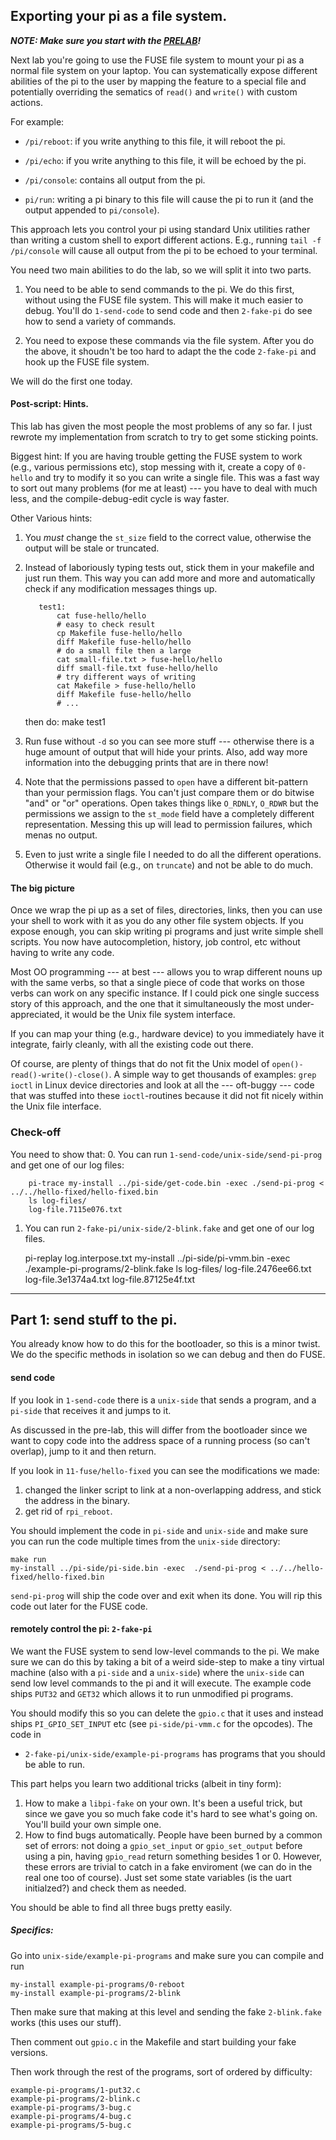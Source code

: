 ## Exporting your pi as a file system.

***NOTE: Make sure you start with the [PRELAB](PRELAB.md)!***

Next lab you're going to use the FUSE file system to mount your pi as
a normal file system on your laptop.   You can systematically expose
different abilities of the pi to the user by mapping the feature to a
special file and potentially overriding the sematics of `read()` and
`write()` with custom actions.

For example:

 - `/pi/reboot`: if you write anything to this file, it will reboot the 
 pi.

 - `/pi/echo`: if you write anything to this file, it will be echoed
 by the pi.

 - `/pi/console`: contains all output from the pi.  

 - `pi/run`: writing a pi binary to this file will cause the pi to run
 it (and the output appended to `pi/console`).

This approach lets you control your pi using standard Unix utilities
rather than writing a custom shell to export different actions.  E.g.,
running `tail -f /pi/console` will cause all output from the pi to 
be echoed to your terminal.

You need two main abilities to do the lab, so we will split it into two parts.
  1. You need to be able to send commands to the pi.    We do this first,
     without using the FUSE file system.  This will make it much easier
     to debug.  You'll do `1-send-code` to send code and then `2-fake-pi`
     do see how to send a variety of commands.

  2. You need to expose these commands via the file system.  After you do 
     the above, it shoudn't be too hard to adapt the the code `2-fake-pi`
     and hook up the FUSE file system.


We will do the first one today.

#### Post-script: Hints.

This lab has given the most people the most problems of any so far.  I just
rewrote my implementation from scratch to try to get some sticking points.

Biggest hint: If you are having trouble getting the FUSE system to work
(e.g., various permissions etc), stop messing with it, create a copy of
`0-hello` and try to modify it so you can write a single file.   This was
a fast way to sort out many problems (for me at least) --- you have to deal
with much less, and the compile-debug-edit cycle is way faster.

Other Various hints:
  1. You *must* change the `st_size` field to the correct value, otherwise the output
     will be stale or truncated.

  2. Instead of laboriously typing tests out, stick them in your makefile and just
     run them.  This way you can add more and more and automatically check if any
     modification messages things up.

            test1:
                cat fuse-hello/hello
                # easy to check result
                cp Makefile fuse-hello/hello
                diff Makefile fuse-hello/hello
                # do a small file then a large
                cat small-file.txt > fuse-hello/hello
                diff small-file.txt fuse-hello/hello
                # try different ways of writing
                cat Makefile > fuse-hello/hello
                diff Makefile fuse-hello/hello
                # ...

     then do:
            make test1

   3. Run fuse without `-d` so you can see more stuff --- otherwise there is a huge
      amount of output that will hide your prints.  Also, add way more information
      into the debugging prints that are in there now!

   4.  Note that the permissions passed to `open` have a different bit-pattern
      than your permission flags.  You can't just compare them or do bitwise 
      "and" or "or" operations.     Open takes things like `O_RDNLY`, `O_RDWR`
      but the permissions we assign to the `st_mode` field have a completely
      different representation.  Messing this up will lead to permission failures,
      which menas no output.
   5. Even to just write a single file I needed to do all the different operations.
      Otherwise it would fail (e.g., on `truncate`) and not be able to do much.


#### The big picture

Once we wrap the pi up as a set of files, directories, links, then you can
use your shell to work with it as you do any other file system objects.
If you expose enough, you can skip writing pi programs and just write
simple shell scripts.  You now have autocompletion, history, job control,
etc without having to write any code.

Most OO programming --- at best --- allows you to wrap different nouns up
with the same verbs, so that a single piece of code that works on those
verbs can work on any specific instance.  If I could pick one single
success story of this approach, and the one that it simultaneously the
most under-appreciated, it would be the Unix file system interface.

If you can map your thing (e.g., hardware device) to you immediately
have it integrate, fairly cleanly, with all the existing code out there.

Of course, are plenty of things that do not fit the Unix model of
`open()-read()-write()-close()`.  A simple way to get thousands of
examples: `grep ioctl` in Linux device directories and look at all the ---
oft-buggy --- code that was stuffed into these `ioctl`-routines because
it did not fit nicely within the Unix file interface.

### Check-off

You need to show that:
  0. You can run `1-send-code/unix-side/send-pi-prog` and get one of our log files:

        pi-trace my-install ../pi-side/get-code.bin -exec ./send-pi-prog < ../../hello-fixed/hello-fixed.bin
        ls log-files/
        log-file.7115e076.txt

  1. You can run `2-fake-pi/unix-side/2-blink.fake` and get one of our log files.

        pi-replay log.interpose.txt my-install ../pi-side/pi-vmm.bin -exec ./example-pi-programs/2-blink.fake
        ls log-files/
        log-file.2476ee66.txt  log-file.3e1374a4.txt  log-file.87125e4f.txt


----------------------------------------------------------------------
## Part 1: send stuff to the pi.

You already know how to do this for the bootloader, so this is a minor twist.
We do the specific methods  in isolation so we can debug and then do FUSE.

#### send code

If you look in `1-send-code` there is a `unix-side` that sends a program, and 
a `pi-side` that receives it and jumps to it.  

As discussed in the pre-lab, this will differ from the bootloader since
we want to copy code into the address space of a running process (so
can't overlap), jump to it and then return.

If you look in `11-fuse/hello-fixed` you can see the modifications we made:
  1. changed the linker script to link at a non-overlapping address, and 
     stick the address in the binary.
  2. get rid of `rpi_reboot`.

You should implement the code in `pi-side` and `unix-side` and make sure you
can run the code multiple times from the `unix-side` directory:

    make run
    my-install ../pi-side/pi-side.bin -exec  ./send-pi-prog < ../../hello-fixed/hello-fixed.bin

`send-pi-prog` will ship the code over and  exit when its done.  You will rip
this code out later for the FUSE code.

#### remotely control the pi: `2-fake-pi`

We want the FUSE system to send low-level commands to the pi.  We make sure
we can do this by taking a bit of a weird side-step to make a tiny virtual
machine (also with a `pi-side` and a `unix-side`) where the `unix-side` can
send low level commands to the pi and it will execute.  The example code
ships `PUT32` and `GET32` which allows it to run unmodified pi programs.

You should modify this so you can delete the `gpio.c` that it uses and 
instead ships `PI_GPIO_SET_INPUT` etc (see `pi-side/pi-vmm.c` for the
opcodes).  The code in 
   - `2-fake-pi/unix-side/example-pi-programs` has programs that you should
       be able to run.
 
This part helps you learn two additional tricks (albeit in tiny form):
   1. How to make a `libpi-fake` on your own.  It's been a useful trick, but
      since we gave you so much fake code it's hard to see what's going on.
      You'll build your own simple one.
   2. How to find bugs automatically.  People have been burned by a common
      set of errors: not doing a `gpio_set_input` or `gpio_set_output` before
      using a pin, having `gpio_read` return something besides 1 or 0.  However,
      these errors are trivial to catch in a fake enviroment (we can do in the 
      real one too of course).  Just set some state variables (is the
      uart initialzed?) and check them as needed.

You should be able to find all three bugs pretty easily.

##### Specifics: 

Go into `unix-side/example-pi-programs` and make sure you can compile and run

    my-install example-pi-programs/0-reboot
    my-install example-pi-programs/2-blink

Then make sure that making at this level and sending the fake `2-blink.fake`
works (this uses our stuff).

Then comment out `gpio.c` in the Makefile and start building your fake versions.
    
Then work through the rest of the programs, sort of ordered by difficulty:

    example-pi-programs/1-put32.c   
    example-pi-programs/2-blink.c    
    example-pi-programs/3-bug.c  
    example-pi-programs/4-bug.c
    example-pi-programs/5-bug.c


